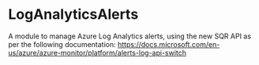 # LogAnalyticsAlerts
A module to manage Azure Log Analytics alerts, using the new SQR API as per the following documentation:
https://docs.microsoft.com/en-us/azure/azure-monitor/platform/alerts-log-api-switch
